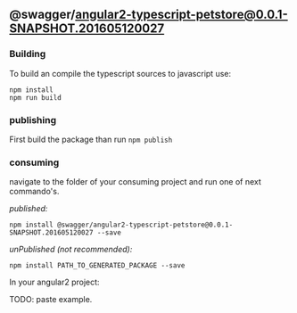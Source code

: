 ## @swagger/angular2-typescript-petstore@0.0.1-SNAPSHOT.201605120027

### Building

To build an compile the typescript sources to javascript use:
```
npm install
npm run build
```

### publishing

First build the package than run ```npm publish```

### consuming

navigate to the folder of your consuming project and run one of next commando's.

_published:_

```
npm install @swagger/angular2-typescript-petstore@0.0.1-SNAPSHOT.201605120027 --save
```

_unPublished (not recommended):_

```
npm install PATH_TO_GENERATED_PACKAGE --save
```

In your angular2 project:

TODO: paste example.
